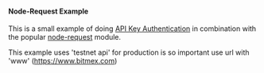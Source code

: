 #### Node-Request Example

This is a small example of doing [API Key Authentication](https://www.bitmex.com/app/apiKeysUsage)
in combination with the popular [node-request](https://github.com/request/request) module.

This example uses 'testnet api' for production is so important use url with 'www' (https://www.bitmex.com)
